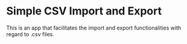 # Simple CSV Import and Export

This is an app that facilitates the import and export functionalities with regard to .csv files.


